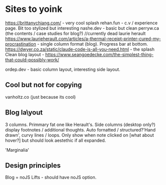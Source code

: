 # Sites to yoink

https://brittanychiang.com/  - very cool splash
rehan.fun - c.v / experience page. Bit too stylized but interesting
nashe.dev - basic but clean
perryw.ca (the contents / case studies for blog?) //currently dead
laurie herault <https://www.laurieherault.com/articles/a-thermal-receipt-printer-cured-my-procrastination> - single column format (blog). Progress bar at bottom.
https://dwyer.co.za/static/claude-code-is-all-you-need.html - the splash
Clean blog layout - https://www.seangoedecke.com/the-simplest-thing-that-could-possibly-work/

ordep.dev - basic column layout, interesting side layout.


## Cool but not for copying 
vanholtz.co (just because its cool)

## Blog la\yout

3 columns. Primmary fat one like Herault's. Side columns (desktop only?) display footnotes / additional thoughts. Auto fornatted / structured?'Hand drawn', curvy lines / loops.  Only show when note clicked on [what about hover?] but should look aestethic if all expanded.

'Marginalia'

## Design principles

Blog = noJS
Lifts - should have noJS option.
